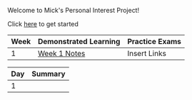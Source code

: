 Welcome to Mick's Personal Interest Project!

Click [here](https://www.youtube.com/watch?v=dQw4w9WgXcQ) to get started

|Week|Demonstrated Learning|Practice Exams|
|-|-|-|
|1|[Week 1 Notes](https://docs.google.com/document/d/1L11h8u_xcf6mVdoJ-IMXnrVw_jM1tJuG2Z1UKWHqFi8/edit?usp=sharing)|Insert Links|

|Day|Summary|
|-|-|
|1||
